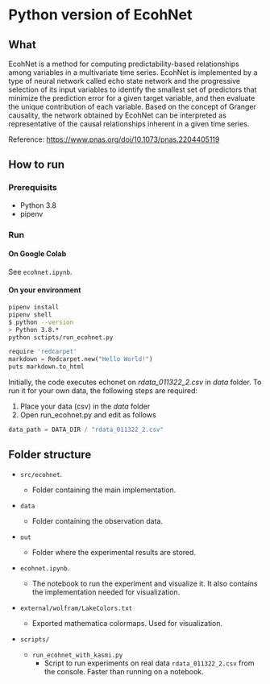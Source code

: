 # Python version of EcohNet
## What
EcohNet is a method for computing predictability-based relationships among variables in a multivariate time series.
EcohNet is implemented by a type of neural network called echo state network and the progressive selection of its 
input variables to identify the smallest set of predictors that minimize the prediction error for a given target 
variable, and then evaluate the unique contribution of each variable. Based on the concept of Granger causality, 
the network obtained by EcohNet can be interpreted as representative of the causal relationships inherent in a 
given time series.


Reference: https://www.pnas.org/doi/10.1073/pnas.2204405119


## How to run
### Prerequisits
- Python 3.8
- pipenv

### Run

#### On Google Colab
See `ecohnet.ipynb`.

#### On your environment
```` sh
pipenv install
pipenv shell
$ python --version
> Python 3.8.*
python sctipts/run_ecohnet.py
````

```python
require 'redcarpet'
markdown = Redcarpet.new("Hello World!")
puts markdown.to_html
```

Initially, the code executes echonet on _rdata_011322_2.csv_ in _data_ folder. To run it for your own data, the following steps are required:
1) Place your data (csv) in the _data_ folder
2) Open run_ecohnet.py and edit as follows
```python
data_path = DATA_DIR / "rdata_011322_2.csv"
````


## Folder structure
- `src/ecohnet`.
    - Folder containing the main implementation.

- `data`
    - Folder containing the observation data.

- `out`
    - Folder where the experimental results are stored.

- `ecohnet.ipynb`.
    - The notebook to run the experiment and visualize it. It also contains the implementation needed for visualization.

- `external/wolfram/LakeColors.txt`
    - Exported mathematica colormaps. Used for visualization.

- `scripts/`
    - `run_ecohnet_with_kasmi.py`
        - Script to run experiments on real data `rdata_011322_2.csv` from the console. Faster than running on a notebook.
